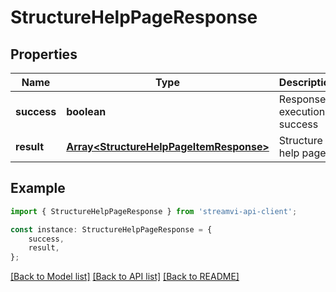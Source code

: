 # StructureHelpPageResponse


## Properties

Name | Type | Description | Notes
------------ | ------------- | ------------- | -------------
**success** | **boolean** | Response execution success | [default to true]
**result** | [**Array&lt;StructureHelpPageItemResponse&gt;**](StructureHelpPageItemResponse.md) | Structure of help page | [default to undefined]

## Example

```typescript
import { StructureHelpPageResponse } from 'streamvi-api-client';

const instance: StructureHelpPageResponse = {
    success,
    result,
};
```

[[Back to Model list]](../README.md#documentation-for-models) [[Back to API list]](../README.md#documentation-for-api-endpoints) [[Back to README]](../README.md)
